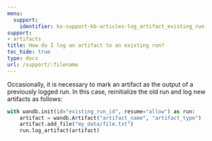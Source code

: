 ```yaml
---
menu:
  support:
    identifier: ko-support-kb-articles-log_artifact_existing_run
support:
- artifacts
title: How do I log an artifact to an existing run?
toc_hide: true
type: docs
url: /support/:filename
---
```


Occasionally, it is necessary to mark an artifact as the output of a previously logged run. In this case, reinitialize the old run and log new artifacts as follows:

```python
with wandb.init(id="existing_run_id", resume="allow") as run:
    artifact = wandb.Artifact("artifact_name", "artifact_type")
    artifact.add_file("my_data/file.txt")
    run.log_artifact(artifact)
```